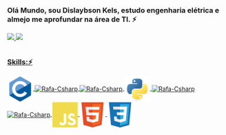 ### Olá Mundo, sou Dislaybson Kels, estudo engenharia elétrica e almejo me aprofundar na área de TI. ⚡

<table>
  <a href="https://github.com/dislaybim">
  <img height="200em" src="https://github-readme-stats.vercel.app/api?username=dislaybim&show_icons=true&theme=tokyonight&include_all_commits=true&count_private=true"/>
  <img height="200em" src="https://github-readme-stats.vercel.app/api/top-langs/?username=dislaybim&layout=compact&langs_count=12&theme=tokyonight"/>
</table>



### Skills:⚡
<div style="display: inline_block">
  <img align="center" alt="Rafa-Csharp" height="60" width="60" src="https://raw.githubusercontent.com/devicons/devicon/master/icons/c/c-original.svg">
  <img align="center" alt="Rafa-Csharp" height=60" width="60" src="https://cdn.jsdelivr.net/gh/devicons/devicon@latest/icons/cplusplus/cplusplus-original.svg">
  <img align="center" alt="Rafa-Csharp" height="60" width="60"  src="https://cdn.jsdelivr.net/gh/devicons/devicon@latest/icons/arduino/arduino-original.svg">
  <img align="center" alt="Rafa-Python" height="60" width="60" src="https://raw.githubusercontent.com/devicons/devicon/master/icons/python/python-original.svg">
  <img align="center" alt="Rafa-Csharp" height="60" width="60" src="https://cdn.jsdelivr.net/gh/devicons/devicon@latest/icons/numpy/numpy-original.svg">
  <img align="center" alt="Rafa-Csharp" height="60" width="60" src="https://cdn.jsdelivr.net/gh/devicons/devicon@latest/icons/matplotlib/matplotlib-original.svg" >
  <img align="center" alt="Rafa-Js" height="60" width="60" src="https://raw.githubusercontent.com/devicons/devicon/master/icons/javascript/javascript-plain.svg">
  <img align="center" alt="Rafa-HTML" height="60" width="60" src="https://raw.githubusercontent.com/devicons/devicon/master/icons/html5/html5-original.svg">
  <img align="center" alt="Rafa-CSS" height="60" width="60" src="https://raw.githubusercontent.com/devicons/devicon/master/icons/css3/css3-original.svg">
  
  
</div>
